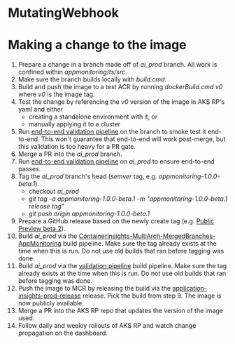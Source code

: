 ﻿# MutatingWebhook


# Making a change to the image
1. Prepare a change in a branch made off of _ai_prod_ branch. All work is confined within _appmonitoring/ts/src_.
2. Make sure the branch builds locally with _build.cmd_.
3. Build and push the image to a test ACR by running _dockerBuild.cmd v0_ where _v0_ is the image tag.
4. Test the change by referencing the _v0_ version of the image in AKS RP's yaml and either
   - creating a standalone environment with it, or
   - manually applying it to a cluster
5. Run [end-to-end validation pipeline](https://github-private.visualstudio.com/microsoft/_build?definitionId=543&_a=summary) on the branch to smoke test it end-to-end. This won't guarantee that end-to-end will work post-merge, but this validation is too heavy for a PR gate.
6. Merge a PR into the _ai_prod_ branch.
7. Run [end-to-end validation pipeline](https://github-private.visualstudio.com/microsoft/_build?definitionId=543&_a=summary) on _ai_prod_ to ensure end-to-end passes.
7. Tag the _ai_prod_ branch's head (_semver_ tag, e.g. _appmonitoring-1.0.0-beta.1_).
   - checkout _ai_prod_
   - _git tag -a appmonitoring-1.0.0-beta.1 -m "appmonitoring-1.0.0-beta.1 release tag"_
   - _git push origin appmonitoring-1.0.0-beta.1_
8. Prepare a GitHub release based on the newly create tag (e.g. [Public Preview beta.2](https://github.com/microsoft/Docker-Provider/releases/tag/appmonitoring-1.0.0-beta.2)).
9. Build _ai_prod_ via the [ContainerInsights-MultiArch-MergedBranches-AppMonitoring](https://github-private.visualstudio.com/microsoft/_build?definitionId=539) build pipeline. Make sure the tag already exists at the time when this is run. Do not use old builds that ran before tagging was done.
10. Build _ai_prod_ via the [validation pipeline](https://github-private.visualstudio.com/microsoft/_build?definitionId=543&_a=summary) build pipeline. Make sure the tag already exists at the time when this is run. Do not use old builds that ran before tagging was done.
11. Push the image to MCR by releasing the build via the [application-insights-prod-release](https://github-private.visualstudio.com/microsoft/_release?definitionId=73&view=mine&_a=releases) release. Pick the build from step 9. The image is now publicly available.
12. Merge a PR into the AKS RP repo that updates the version of the image used.
13. Follow daily and weekly rollouts of AKS RP and watch change propagation on the dashboard.